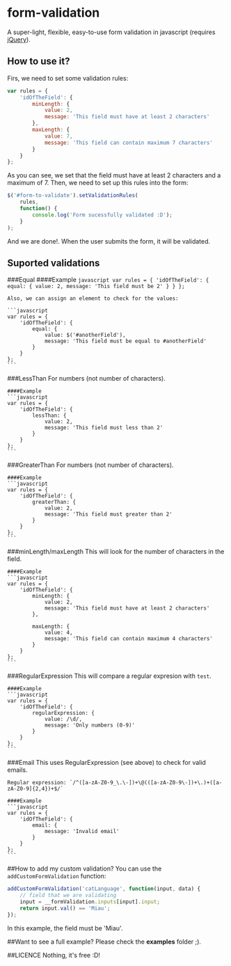 form-validation
=

A super-light, flexible, easy-to-use form validation in javascript (requires [jQuery](http://jquery.com/)).

How to use it?
-
Firs, we need to set some validation rules:

```javascript
var rules = {
	'idOfTheField': {
		minLength: {
			value: 2,
			message: 'This field must have at least 2 characters'
		},
		maxLength: {
			value: 7,
			message: 'This field can contain maximum 7 characters'
		}
	}
};
```

As you can see, we set that the field must have at least 2 characters and a maximum of 7.
Then, we need to set up this rules into the form:

```javascript
$('#form-to-validate').setValidationRules(
	rules,
	function() {
		console.log('Form sucessfully validated :D');
	}
);
```

And we are done!. When the user submits the form, it will be validated.

Suported validations
-
###Equal
	####Example
	```javascript
	var rules = {
		'idOfTheField': {
			equal: {
				value: 2,
				message: 'This field must be 2'
			}
		}
	};
	```

	Also, we can assign an element to check for the values:

	```javascript
	var rules = {
		'idOfTheField': {
			equal: {
				value: $('#anotherField'),
				message: 'This field must be equal to #anotherField'
			}
		}
	};
	```

###LessThan
	For numbers (not number of characters).

	####Example
	```javascript
	var rules = {
		'idOfTheField': {
			lessThan: {
				value: 2,
				message: 'This field must less than 2'
			}
		}
	};
	```

###GreaterThan
	For numbers (not number of characters).

	####Example
	```javascript
	var rules = {
		'idOfTheField': {
			greaterThan: {
				value: 2,
				message: 'This field must greater than 2'
			}
		}
	};
	```

###minLength/maxLength
	This will look for the number of characters in the field.

	####Example
	```javascript
	var rules = {
		'idOfTheField': {
			minLength: {
				value: 2,
				message: 'This field must have at least 2 characters'
			},

			maxLength: {
				value: 4,
				message: 'This field can contain maximum 4 characters'
			}
		}
	};
	```

###RegularExpression
	This will compare a regular expresion with `test`.

	####Example
	```javascript
	var rules = {
		'idOfTheField': {
			regularExpression: {
				value: /\d/,
				message: 'Only numbers (0-9)'
			}
		}
	};
	```

###Email
	This uses RegularExpression (see above) to check for valid emails.

	Regular expression: `/^([a-zA-Z0-9_\.\-])+\@(([a-zA-Z0-9\-])+\.)+([a-zA-Z0-9]{2,4})+$/`

	####Example
	```javascript
	var rules = {
		'idOfTheField': {
			email: {
				message: 'Invalid email'
			}
		}
	};
	```

##How to add my custom validation?
You can use the `addCustomFormValidation` function:

```javascript
addCustomFormValidation('catLanguage', function(input, data) {
	// field that we are validating
	input = __formValidation.inputs[input].input;
	return input.val() == 'Miau';
});
```

In this example, the field must be 'Miau'.

##Want to see a full example?
Please check the **examples** folder ;).

##LICENCE
Nothing, it's free :D! 